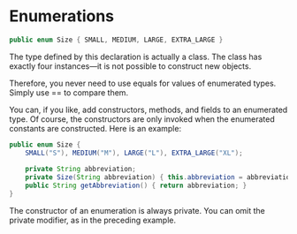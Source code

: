 # Enumerations

```java
public enum Size { SMALL, MEDIUM, LARGE, EXTRA_LARGE }
```

The type defined by this declaration is actually a class. The class has exactly
four instances—it is not possible to construct new objects.

Therefore, you never need to use equals for values of enumerated types. Simply
use == to compare them.

You can, if you like, add constructors, methods, and fields to an enumerated type. 
Of course, the constructors are only invoked when the enumerated constants are 
constructed. Here is an example:

```java
public enum Size {
    SMALL("S"), MEDIUM("M"), LARGE("L"), EXTRA_LARGE("XL");
    
    private String abbreviation;
    private Size(String abbreviation) { this.abbreviation = abbreviation; }
    public String getAbbreviation() { return abbreviation; }
}
```

The constructor of an enumeration is always private. You can omit the private
modifier, as in the preceding example.
